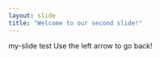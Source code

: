 ```yaml
---
layout: slide
title: "Welcome to our second slide!"
---
```

my-slide test
Use the left arrow to go back!
